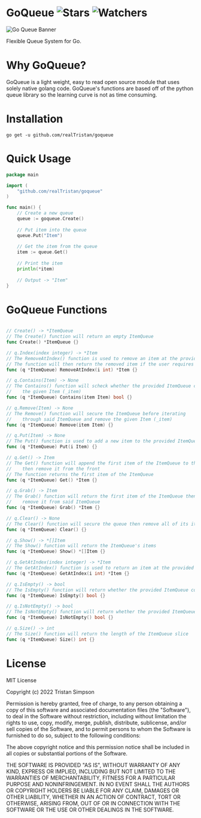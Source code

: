 
# GoQueue ![Stars](https://img.shields.io/github/stars/realTristan/goqueue?color=brightgreen) ![Watchers](https://img.shields.io/github/watchers/realTristan/goqueue?label=Watchers)

![Go Queue Banner](https://user-images.githubusercontent.com/75189508/183435878-e5669071-df93-478a-a364-245862dadddb.png)

Flexible Queue System for Go.

# Why GoQueue?
GoQueue is a light weight, easy to read open source module that uses solely native golang code. GoQueue's functions are based off of the python queue library so the learning curve is not as time consuming. 

# Installation
```
go get -u github.com/realTristan/goqueue
```


# Quick Usage
```go
package main

import (
	"github.com/realTristan/goqueue"
)

func main() {
	// Create a new queue
	queue := goqueue.Create()
	
	// Put item into the queue
	queue.Put("Item")
	
	// Get the item from the queue
	item := queue.Get()
	
	// Print the item
	println(*item)
	
	// Output -> "Item"
}
```

# GoQueue Functions
```go

// Create() -> *ItemQueue
// The Create() function will return an empty ItemQueue
func Create() *ItemQueue {}

// q.Index(index integer) -> *Item
// The RemoveAtIndex() function is used to remove an item at the provided index of the ItemQueue
// The function will then return the removed item if the user requires it's use
func (q *ItemQueue) RemoveAtIndex(i int) *Item {}

// q.Contains(Item) -> None
// The Contains() function will scheck whether the provided ItemQueue contains
//	  the given Item (_item)
func (q *ItemQueue) Contains(item Item) bool {}

// q.Remove(Item) -> None
// The Remove() function will secure the ItemQueue before iterating
//	  through said ItemQueue and remove the given Item (_item)
func (q *ItemQueue) Remove(item Item) {}

// q.Put(Item) -> None
// The Put() function is used to add a new item to the provided ItemQueue
func (q *ItemQueue) Put(i Item) {}

// q.Get() -> Item
// The Get() function will append the first item of the ItemQueue to the back of the slice
//    then remove it from the front
// The function returns the first item of the ItemQueue
func (q *ItemQueue) Get() *Item {}

// q.Grab() -> Item
// The Grab() function will return the first item of the ItemQueue then
//    remove it from said ItemQueue
func (q *ItemQueue) Grab() *Item {}

// q.Clear() -> None
// The Clear() function will secure the queue then remove all of its items
func (q *ItemQueue) Clear() {}

// q.Show() -> *[]Item
// The Show() function will return the ItemQueue's items
func (q *ItemQueue) Show() *[]Item {}

// q.GetAtIndex(index integer) -> *Item
// The GetAtIndex() function is used to return an item at the provided index of the ItemQueue
func (q *ItemQueue) GetAtIndex(i int) *Item {}

// q.IsEmpty() -> bool
// The IsEmpty() function will return whether the provided ItemQueue contains any Items
func (q *ItemQueue) IsEmpty() bool {}

// q.IsNotEmpty() -> bool
// The IsNotEmpty() function will return whether the provided ItemQueue contains any Items
func (q *ItemQueue) IsNotEmpty() bool {}

// q.Size() -> int
// The Size() function will return the length of the ItemQueue slice
func (q *ItemQueue) Size() int {}

```

# License
MIT License

Copyright (c) 2022 Tristan Simpson

Permission is hereby granted, free of charge, to any person obtaining a copy of this software and associated documentation files (the "Software"), to deal in the Software without restriction, including without limitation the rights to use, copy, modify, merge, publish, distribute, sublicense, and/or sell copies of the Software, and to permit persons to whom the Software is furnished to do so, subject to the following conditions:

The above copyright notice and this permission notice shall be included in all copies or substantial portions of the Software.

THE SOFTWARE IS PROVIDED "AS IS", WITHOUT WARRANTY OF ANY KIND, EXPRESS OR IMPLIED, INCLUDING BUT NOT LIMITED TO THE WARRANTIES OF MERCHANTABILITY, FITNESS FOR A PARTICULAR PURPOSE AND NONINFRINGEMENT. IN NO EVENT SHALL THE AUTHORS OR COPYRIGHT HOLDERS BE LIABLE FOR ANY CLAIM, DAMAGES OR OTHER LIABILITY, WHETHER IN AN ACTION OF CONTRACT, TORT OR OTHERWISE, ARISING FROM, OUT OF OR IN CONNECTION WITH THE SOFTWARE OR THE USE OR OTHER DEALINGS IN THE SOFTWARE.
